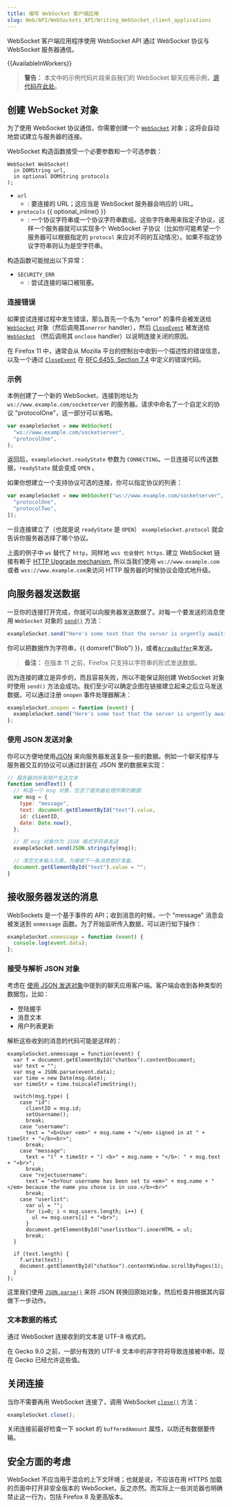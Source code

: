 ```yaml
---
title: 编写 WebSocket 客户端应用
slug: Web/API/WebSockets_API/Writing_WebSocket_client_applications
---
```


WebSocket 客户端应用程序使用 WebSocket API 通过 WebSocket 协议与 WebSocket 服务器通信。

{{AvailableInWorkers}}

> **警告：** 本文中的示例代码片段来自我们的 WebSocket 聊天应用示例，[源代码在此处](https://github.com/mdn/samples-server/tree/master/s/websocket-chat)。

## 创建 WebSocket 对象

为了使用 WebSocket 协议通信，你需要创建一个 [`WebSocket`](/zh-CN/WebSockets/WebSockets_reference/WebSocket) 对象；这将会自动地尝试建立与服务器的连接。

WebSocket 构造函数接受一个必要参数和一个可选参数：

```
WebSocket WebSocket(
  in DOMString url,
  in optional DOMString protocols
);
```

- `url`
  - : 要连接的 URL；这应当是 WebSocket 服务器会响应的 URL。
- `protocols` {{ optional_inline() }}
  - : 一个协议字符串或一个协议字符串数组。这些字符串用来指定子协议，这样一个服务器就可以实现多个 WebSocket 子协议（比如你可能希望一个服务器可以根据指定的 `protocol` 来应对不同的互动情况）。如果不指定协议字符串则认为是空字符串。

构造函数可能抛出以下异常：

- `SECURITY_ERR`
  - : 尝试连接的端口被阻塞。

### 连接错误

如果尝试连接过程中发生错误，那么首先一个名为 "error" 的事件会被发送给 [`WebSocket`](/zh-CN/WebSockets/WebSockets_reference/WebSocket) 对象（然后调用其`onerror` handler），然后 [`CloseEvent`](/zh-CN/WebSockets/WebSockets_reference/CloseEvent) 被发送给[`WebSocket`](/zh-CN/WebSockets/WebSockets_reference/WebSocket) （然后调用其 `onclose` handler）以说明连接关闭的原因。

在 Firefox 11 中，通常会从 Mozilla 平台的控制台中收到一个描述性的错误信息，以及一个通过 [`CloseEvent`](/zh-CN/WebSockets/WebSockets_reference/CloseEvent) 在 [RFC 6455, Section 7.4](http://tools.ietf.org/html/rfc6455#section-7.4) 中定义的错误代码。

### 示例

本例创建了一个新的 WebSocket，连接到地址为 `ws://www.example.com/socketserver` 的服务器。请求中命名了一个自定义的协议 "protocolOne"，这一部分可以省略。

```js
var exampleSocket = new WebSocket(
  "ws://www.example.com/socketserver",
  "protocolOne",
);
```

返回后，`exampleSocket.readyState` 参数为 `CONNECTING`。一旦连接可以传送数据，`readyState` 就会变成 `OPEN` 。

如果你想建立一个支持协议可选的连接，你可以指定协议的列表：

```js
var exampleSocket = new WebSocket("ws://www.example.com/socketserver", [
  "protocolOne",
  "protocolTwo",
]);
```

一旦连接建立了（也就是说 `readyState` 是 `OPEN`） `exampleSocket.protocol` 就会告诉你服务器选择了哪个协议。

上面的例子中 `ws` 替代了 `http`，同样地 `wss 也会替代 https`. 建立 WebSocket 链接有赖于 [HTTP Upgrade mechanism](/zh-CN/docs/Web/HTTP/Protocol_upgrade_mechanism), 所以当我们使用 `ws://www.example.com`或者 `wss://www.example.com`来访问 HTTP 服务器的时候协议会隐式地升级。

## 向服务器发送数据

一旦你的连接打开完成，你就可以向服务器发送数据了。对每一个要发送的消息使用 `WebSocket` 对象的 [`send()`](</en/WebSockets/WebSockets_reference/WebSocket#send()>) 方法：

```js
exampleSocket.send("Here's some text that the server is urgently awaiting!");
```

你可以把数据作为字符串，{{ domxref("Blob") }}，或者[`ArrayBuffer`](/zh-CN/JavaScript_typed_arrays/ArrayBuffer)来发送。

> **备注：** 在版本 11 之前，Firefox 只支持以字符串的形式发送数据。

因为连接的建立是异步的，而且容易失败，所以不能保证刚创建 WebSocket 对象时使用 `send()` 方法会成功。我们至少可以确定企图在链接建立起来之后立马发送数据，可以通过注册 `onopen` 事件处理器解决：

```js
exampleSocket.onopen = function (event) {
  exampleSocket.send("Here's some text that the server is urgently awaiting!");
};
```

### 使用 JSON 发送对象

你可以方便地使用[JSON](/zh-CN/JSON) 来向服务器发送复杂一些的数据。例如一个聊天程序与服务器交互的协议可以通过封装在 JSON 里的数据来实现：

```js
// 服务器向所有用户发送文本
function sendText() {
  // 构造一个 msg 对象，包含了服务器处理所需的数据
  var msg = {
    type: "message",
    text: document.getElementById("text").value,
    id: clientID,
    date: Date.now(),
  };

  // 把 msg 对象作为 JSON 格式字符串发送
  exampleSocket.send(JSON.stringify(msg));

  // 清空文本输入元素，为接收下一条消息做好准备。
  document.getElementById("text").value = "";
}
```

## 接收服务器发送的消息

WebSockets 是一个基于事件的 API；收到消息的时候，一个 "message" 消息会被发送到 `onmessage` 函数。为了开始监听传入数据，可以进行如下操作：

```js
exampleSocket.onmessage = function (event) {
  console.log(event.data);
};
```

### 接受与解析 JSON 对象

考虑在 [使用 JSON 发送对象](#使用_json_发送对象)中提到的聊天应用客户端。客户端会收到各种类型的数据包，比如：

- 登陆握手
- 消息文本
- 用户列表更新

解析这些收到的消息的代码可能是这样的：

```
exampleSocket.onmessage = function(event) {
  var f = document.getElementById("chatbox").contentDocument;
  var text = "";
  var msg = JSON.parse(event.data);
  var time = new Date(msg.date);
  var timeStr = time.toLocaleTimeString();

  switch(msg.type) {
    case "id":
      clientID = msg.id;
      setUsername();
      break;
    case "username":
      text = "<b>User <em>" + msg.name + "</em> signed in at " + timeStr + "</b><br>";
      break;
    case "message":
      text = "(" + timeStr + ") <b>" + msg.name + "</b>: " + msg.text + "<br>";
      break;
    case "rejectusername":
      text = "<b>Your username has been set to <em>" + msg.name + "</em> because the name you chose is in use.</b><br>"
      break;
    case "userlist":
      var ul = "";
      for (i=0; i < msg.users.length; i++) {
        ul += msg.users[i] + "<br>";
      }
      document.getElementById("userlistbox").innerHTML = ul;
      break;
  }

  if (text.length) {
    f.write(text);
    document.getElementById("chatbox").contentWindow.scrollByPages(1);
  }
};
```

这里我们使用 [`JSON.parse()`](/zh-CN/JavaScript/Reference/Global_Objects/JSON/parse) 来将 JSON 转换回原始对象，然后检查并根据其内容做下一步动作。

### 文本数据的格式

通过 WebSocket 连接收到的文本是 UTF-8 格式的。

在 Gecko 9.0 之前，一部分有效的 UTF-8 文本中的非字符将导致连接被中断。现在 Gecko 已经允许这些值。

## 关闭连接

当你不需要再用 WebSocket 连接了，调用 WebSocket [`close()`](</en/WebSockets/WebSockets_reference/WebSocket#close()>) 方法：

```js
exampleSocket.close();
```

关闭连接前最好检查一下 socket 的 `bufferedAmount` 属性，以防还有数据要传输。

## 安全方面的考虑

WebSocket 不应当用于混合的上下文环境；也就是说，不应该在用 HTTPS 加载的页面中打开非安全版本的 WebSocket，反之亦然。而实际上一些浏览器也明确禁止这一行为，包括 Firefox 8 及更高版本。

